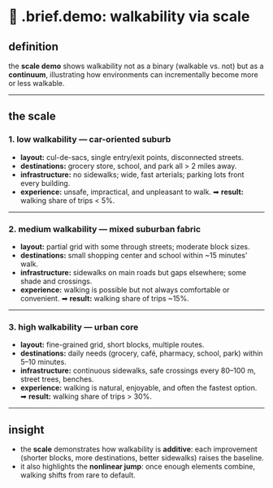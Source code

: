 # 🧩 .brief.demo: walkability via scale

## definition
the **scale demo** shows walkability not as a binary (walkable vs. not) but as a **continuum**, illustrating how environments can incrementally become more or less walkable.

---

## the scale
### 1. **low walkability — car-oriented suburb**
- **layout:** cul-de-sacs, single entry/exit points, disconnected streets.
- **destinations:** grocery store, school, and park all > 2 miles away.
- **infrastructure:** no sidewalks; wide, fast arterials; parking lots front every building.
- **experience:** unsafe, impractical, and unpleasant to walk.
➡ **result:** walking share of trips < 5%.

---

### 2. **medium walkability — mixed suburban fabric**
- **layout:** partial grid with some through streets; moderate block sizes.
- **destinations:** small shopping center and school within ~15 minutes’ walk.
- **infrastructure:** sidewalks on main roads but gaps elsewhere; some shade and crossings.
- **experience:** walking is possible but not always comfortable or convenient.
➡ **result:** walking share of trips ~15%.

---

### 3. **high walkability — urban core**
- **layout:** fine-grained grid, short blocks, multiple routes.
- **destinations:** daily needs (grocery, café, pharmacy, school, park) within 5–10 minutes.
- **infrastructure:** continuous sidewalks, safe crossings every 80–100 m, street trees, benches.
- **experience:** walking is natural, enjoyable, and often the fastest option.
➡ **result:** walking share of trips > 30%.

---

## insight
- the **scale** demonstrates how walkability is **additive**: each improvement (shorter blocks, more destinations, better sidewalks) raises the baseline.
- it also highlights the **nonlinear jump**: once enough elements combine, walking shifts from rare to default.
